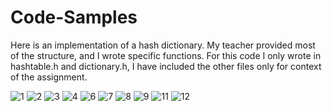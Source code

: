 # Code-Samples
Here is an implementation of a hash dictionary. My teacher provided most of the structure, and I wrote specific functions. 
For this code I only wrote in hashtable.h and dictionary.h, I have included the other files only for context of the assignment. 

![1](https://user-images.githubusercontent.com/32000834/34206772-c9a61204-e53c-11e7-96b7-d71c2f340be2.jpg)
![2](https://user-images.githubusercontent.com/32000834/34206773-ca824990-e53c-11e7-99d7-c5f7e655db97.jpg)
![3](https://user-images.githubusercontent.com/32000834/34206775-cb552342-e53c-11e7-969b-5744d14bba2f.jpg)
![4](https://user-images.githubusercontent.com/32000834/34206778-cc4f356c-e53c-11e7-90bf-526102eaaed0.jpg)
![6](https://user-images.githubusercontent.com/32000834/34206780-cda6934c-e53c-11e7-9d76-cc02c10e2898.jpg)
![7](https://user-images.githubusercontent.com/32000834/34206781-ce4c5ad4-e53c-11e7-949f-5ad395f21e30.jpg)
![8](https://user-images.githubusercontent.com/32000834/34206783-cf075438-e53c-11e7-90df-cdb5f4b2962d.jpg)
![9](https://user-images.githubusercontent.com/32000834/34206784-cfd301aa-e53c-11e7-8cb1-657daca56136.jpg)
![11](https://user-images.githubusercontent.com/32000834/34206885-1c133ad0-e53d-11e7-9750-d98c2dac9c11.jpg)
![12](https://user-images.githubusercontent.com/32000834/34206786-d205c08e-e53c-11e7-9863-64566dd05df7.jpg)
